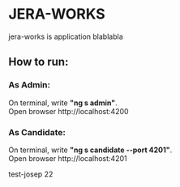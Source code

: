 # JERA-WORKS

jera-works is application blablabla

## How to run:

### As Admin:

On terminal, write **"ng s admin"**.  
Open browser http://localhost:4200

### As Candidate:

On terminal, write **"ng s candidate --port 4201"**.  
Open browser http://localhost:4201

test-josep 22
